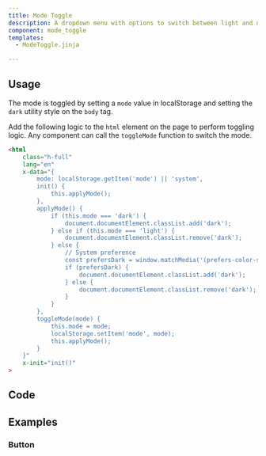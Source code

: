 ```yaml
---
title: Mode Toggle
description: A dropdown menu with options to switch between light and dark modes.
component: mode_toggle
templates:
  - ModeToggle.jinja

---
```


<TabPreview component="ModeToggle" template="examples/mode_toggle.html"/>

<Prose>

## Usage

</Prose>

<IncludeTemplate template="examples/mode_toggle.html"/>

<Prose>

The mode is toggled by setting a `mode` value in localStorage and setting the `dark` utility style on the `body` tag. 

Add the following logic to the `html` element on the page to perform toggling logic. 
Any component can call the `toggleMode` function to switch the mode. 

```html
<html
    class="h-full"
    lang="en"
    x-data="{
        mode: localStorage.getItem('mode') || 'system',
        init() {
            this.applyMode();
        },
        applyMode() {
            if (this.mode === 'dark') {
                document.documentElement.classList.add('dark');
            } else if (this.mode === 'light') {
                document.documentElement.classList.remove('dark');
            } else {
                // System preference
                const prefersDark = window.matchMedia('(prefers-color-scheme: dark)').matches;
                if (prefersDark) {
                    document.documentElement.classList.add('dark');
                } else {
                    document.documentElement.classList.remove('dark');
                }
            }
        },
        toggleMode(mode) {
            this.mode = mode;
            localStorage.setItem('mode', mode);
            this.applyMode();
        }
    }"
    x-init="init()"
>
```

## Code
</Prose>

<IncludeComponents :components="{{ metadata.templates }}" />

<Prose>

## Examples
</Prose>

<Prose>

### Button

</Prose>

<TabPreview component="Button" template="examples/mode_toggle_button.html"/>
